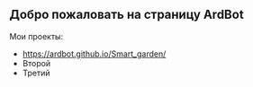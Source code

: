 ## Добро пожаловать на страницу ArdBot
Мои проекты:
- https://ardbot.github.io/Smart_garden/
- Второй
- Третий
